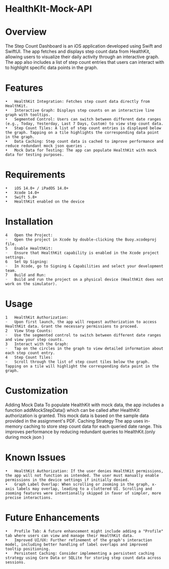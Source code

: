# HealthKIt-Mock-API
# Overview
The Step Count Dashboard is an iOS application developed using Swift and SwiftUI. The app fetches and displays step count data from HealthKit, allowing users to visualize their daily activity through an interactive graph. The app also includes a list of step count entries that users can interact with to highlight specific data points in the graph.

# Features
	•	HealthKit Integration: Fetches step count data directly from HealthKit.
	•	Interactive Graph: Displays step counts on an interactive line graph with tooltips.
	•	Segmented Control: Users can switch between different date ranges (e.g., Today, Yesterday, Last 7 Days, Custom) to view step count data.
	•	Step Count Tiles: A list of step count entries is displayed below the graph. Tapping on a tile highlights the corresponding data point in the graph.
	•	Data Caching: Step count data is cached to improve performance and reduce redundant mock json queries .
	•	Mock Data for Testing: The app can populate HealthKit with mock data for testing purposes.

# Requirements
	•	iOS 14.0+ / iPadOS 14.0+
	•	Xcode 14.0+
	•	Swift 5.8+
	•	HealthKit enabled on the device
# Installation 
	4	Open the Project:
	◦	Open the project in Xcode by double-clicking the Buoy.xcodeproj file.
	5	Enable HealthKit:
	◦	Ensure that HealthKit capability is enabled in the Xcode project settings.
	6	Set Up Signing:
	◦	In Xcode, go to Signing & Capabilities and select your development team.
	7	Build and Run:
	◦	Build and run the project on a physical device (HealthKit does not work on the simulator).
# Usage
	1	HealthKit Authorization:
	◦	Upon first launch, the app will request authorization to access HealthKit data. Grant the necessary permissions to proceed.
	2	View Step Counts:
	◦	Use the segmented control to switch between different date ranges and view your step counts.
	3	Interact with the Graph:
	◦	Tap on the circles in the graph to view detailed information about each step count entry.
	4	Step Count Tiles:
	◦	Scroll through the list of step count tiles below the graph. Tapping on a tile will highlight the corresponding data point in the graph.
# Customization
Adding Mock Data
To populate HealthKit with mock data, the app includes a function addMockStepData() which can be called after HealthKit authorization is granted. This mock data is based on the sample data provided in the assignment's PDF.
Caching Strategy
The app uses in-memory caching to store step count data for each queried date range. This improves performance by reducing redundant queries to HealthKit.(only during mock json )
 
# Known Issues
	•	HealthKit Authorization: If the user denies HealthKit permissions, the app will not function as intended. The user must manually enable permissions in the device settings if initially denied.
	•	Graph Label Overlap: When scrolling or zooming in the graph, x-axis labels may overlap, leading to a cluttered UI. Scrolling and zooming features were intentionally skipped in favor of simpler, more precise interactions.
# Future Enhancements
	•	Profile Tab: A future enhancement might include adding a "Profile" tab where users can view and manage their HealthKit data.
	•	Improved UI/UX: Further refinement of the graph's interaction model, including better handling of label overlaps and improved tooltip positioning.
	•	Persistent Caching: Consider implementing a persistent caching strategy using Core Data or SQLite for storing step count data across sessions.

